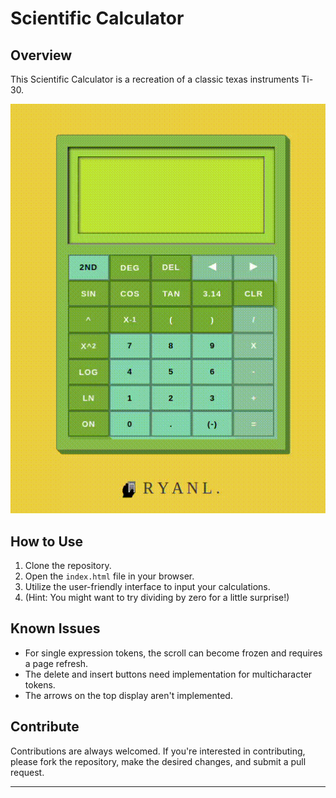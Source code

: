 # Scientific Calculator

## Overview

This Scientific Calculator is a recreation of a classic texas instruments Ti-30. 

![Project Banner](https://github.com/RyanLilleyman/Calculator/blob/main/Screencast-from-07-15-2023-05_48_41-PM.gif)

## How to Use

1. Clone the repository.
2. Open the `index.html` file in your browser.
3. Utilize the user-friendly interface to input your calculations.
4. (Hint: You might want to try dividing by zero for a little surprise!)

## Known Issues

- For single expression tokens, the scroll can become frozen and requires a page refresh.
- The delete and insert buttons need implementation for multicharacter tokens.
- The arrows on the top display aren't implemented.


## Contribute

Contributions are always welcomed. If you're interested in contributing, please fork the repository, make the desired changes, and submit a pull request.

---
